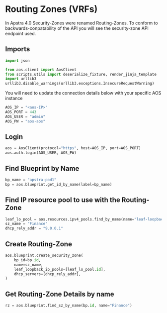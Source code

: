 # Routing Zones (VRFs)
In Apstra 4.0 Security-Zones were renamed Routing-Zones. To conform
to backwards-conpatability of the API you will see the security-zone 
API endpoint used. 
## Imports
```python
import json

from aos.client import AosClient
from scripts.utils import deserialize_fixture, render_jinja_template
import urllib3
urllib3.disable_warnings(urllib3.exceptions.InsecureRequestWarning)
```

You will need to update the connection details below with your
specific AOS instance
```python
AOS_IP = "<aos-IP>"
AOS_PORT = 443
AOS_USER = "admin"
AOS_PW = "aos-aos"
```

## Login
```python
aos = AosClient(protocol="https", host=AOS_IP, port=AOS_PORT)
aos.auth.login(AOS_USER, AOS_PW)
```

## Find Blueprint by Name
```python
bp_name = "apstra-pod1"
bp = aos.blueprint.get_id_by_name(label=bp_name)
```

## Find IP resource pool to use with the Routing-Zone
```python
leaf_lo_pool = aos.resources.ipv4_pools.find_by_name(name="leaf-loopback").pop()
sz_name = "Finance"
dhcp_rely_addr = "9.0.0.1"
```

## Create Routing-Zone
```python
aos.blueprint.create_security_zone(
    bp_id=bp.id,
    name=sz_name,
    leaf_loopback_ip_pools=[leaf_lo_pool.id],
    dhcp_servers=[dhcp_rely_addr],
)
```

## Get Routing-Zone Details by name
```python
rz = aos.blueprint.find_sz_by_name(bp.id, name="Finance")
```